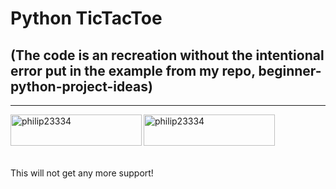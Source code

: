 # Python TicTacToe
## (The code is an recreation without the intentional error put in the example from my repo, beginner-python-project-ideas)
----------------------------------------------------
<p><a href="https://www.buymeacoffee.com/philip23334"> <img align="left" src="https://cdn.buymeacoffee.com/buttons/v2/default-yellow.png" height="50" width="210" alt="philip23334" /></a><a href="https://ko-fi.com/philip23334"> <img align="left" src="https://cdn.ko-fi.com/cdn/kofi3.png?v=3" height="50" width="210" alt="philip23334" /></a></p>
<br>
<br>
<br>
<br>
<br>
This will not get any more support!
